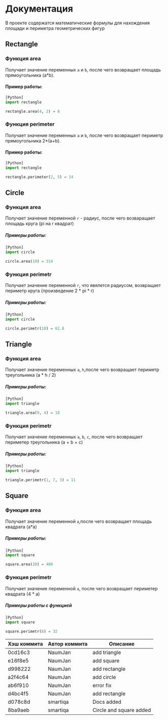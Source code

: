 # Документация
В проекте содержатся математические формулы для нахождения площади и периметра геометрических фигур
## Rectangle

### Функция area 
Получает значение переменных `a` и `b`, после чего возвращает площадь прямоугольника (a*b).

#### Пример работы:
```python
[Python]
import rectangle

rectangle.area(4, 2) = 8
```


### Функция perimeter 
Получает значение переменных  `a` и `b`, после чего возвращает периметр прямоугольника 2*(a+b).

#### Пример работы:
```python
[Python]
import rectangle

rectangle.perimeter(2, 5) = 14
```

## Circle

### Функция area 
Получает значение переменной `r` - радиус, после чего возваращает площадь круга (pi на r квадрат)

##### Примеры работы:
```python
[Python]
import circle

circle.area(10) = 314
```

### Функция perimetr
Получает значение переменной `r`, что явялется радиусом, возвращает периметр круга (произведение 2 * pi * r)

##### Примеры работы:
```python
[Python]
import circle

circle.perimetr(10) = 62.8
```

## Triangle

### Функция area
Получает значение переменных `a`, `h`,после чего  возвращает периметр треугольника (a * h / 2)

##### Примеры работы:
```python
[Python]
import triangle

triangle.area(9, 4) = 18
```

### Функция perimetr
Получает значение переменных `a`, `b`, `c`, после чего  возвращает периметер треугольника (а + b + c)

##### Примеры работы:
```python
[Python]
import triangle

triangle.perimetr(1, 7, 3) = 11
```

## Square

### Функция area
Получает значение переменной `a`,после чего  возвращает площадь квадрата (a*a)

##### Примеры работы:
```python
[Python]
import square

square.area(20) = 400
```

### Функция perimetr
Получает значение переменной `a`, после чего  возвращает периметер квадрата (4 * a)

##### Примеры работы с функцией
```python
[Python]
import square

square.perimetr(8) = 32
```


| Хэш коммита  | Автор коммита  | Описание                |
|--------------|----------------|-------------------------|
| 0cd16c3      | NaumJan        | add triangle            |
| e16f8e5      | NaumJan        | add square              |
| d998222      | NaumJan        | add rectangle           |
| a2f4c64      | NaumJan        | add circle              |
| ab6f910      | NaumJan        | error fix               |
| d4bc4f5      | NaumJan        | add rectangle           |
| d078c8d      | smartiqa       | Docs added              |
| 8ba9aeb      | smartiqa       | Circle and square added |
